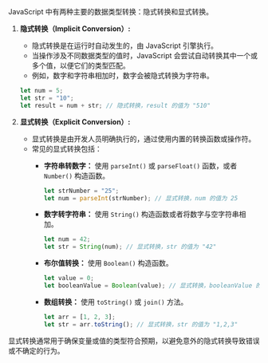 JavaScript 中有两种主要的数据类型转换：隐式转换和显式转换。

1. **隐式转换（Implicit Conversion）:**
   - 隐式转换是在运行时自动发生的，由 JavaScript 引擎执行。
   - 当操作涉及不同数据类型的值时，JavaScript 会尝试自动转换其中一个或多个值，以便它们的类型匹配。
   - 例如，数字和字符串相加时，数字会被隐式转换为字符串。

   ```javascript
   let num = 5;
   let str = "10";
   let result = num + str; // 隐式转换，result 的值为 "510"
   ```

2. **显式转换（Explicit Conversion）:**
   - 显式转换是由开发人员明确执行的，通过使用内置的转换函数或操作符。
   - 常见的显式转换包括：
     - **字符串转数字：** 使用 `parseInt()` 或 `parseFloat()` 函数，或者 `Number()` 构造函数。
       ```javascript
       let strNumber = "25";
       let num = parseInt(strNumber); // 显式转换，num 的值为 25
       ```

     - **数字转字符串：** 使用 `String()` 构造函数或者将数字与空字符串相加。
       ```javascript
       let num = 42;
       let str = String(num); // 显式转换，str 的值为 "42"
       ```

     - **布尔值转换：** 使用 `Boolean()` 构造函数。
       ```javascript
       let value = 0;
       let booleanValue = Boolean(value); // 显式转换，booleanValue 的值为 false
       ```

     - **数组转换：** 使用 `toString()` 或 `join()` 方法。
       ```javascript
       let arr = [1, 2, 3];
       let str = arr.toString(); // 显式转换，str 的值为 "1,2,3"
       ```

显式转换通常用于确保变量或值的类型符合预期，以避免意外的隐式转换导致错误或不确定的行为。

